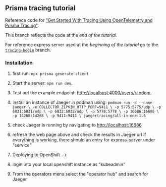 ## Prisma tracing tutorial

Reference code for ["Get Started With Tracing Using OpenTelemetry and Prisma Tracing"](https://prisma.io/blog/tracing-tutorial-prisma-pmkddgq1lm2).

This branch reflects the code at the _end of the tutorial_.

For reference express server used at the _beginning of the tutorial_ go to the [`tracing-begin`](https://github.com/TasinIshmam/tracing-tutorial-prisma/tree/tracing-begin) branch. 

### Installation
1. first run: `npx prisma generate client`
2. Start the server: `npm run dev`.
3. Test out the example endpoint: [http://localhost:4000/users/random](http://localhost:4000/users/random).
4. Install an instance of Jaeger in podman using:
   `podman run -d --name jaeger \
  -e COLLECTOR_ZIPKIN_HTTP_PORT=9411 \
  -p 5775:5775/udp \
  -p 6831:6831/udp \
  -p 6832:6832/udp \
  -p 5778:5778 \
  -p 16686:16686 \
  -p 14268:14268 \
  -p 9411:9411 \
  jaegertracing/all-in-one:1.6`

5. check Jaeger is running by navigating to [http://localhost:16686](http://localhost:16686)
6. refresh the web page above and check the results in Jaeger url if everything is working, there should an entry for express-server under "service"
7. Deploying to OpenShift -->
8. login into your local openshift instance as "kubeadmin"
9. From the operators menu select the "operator hub" and search for Jaeger